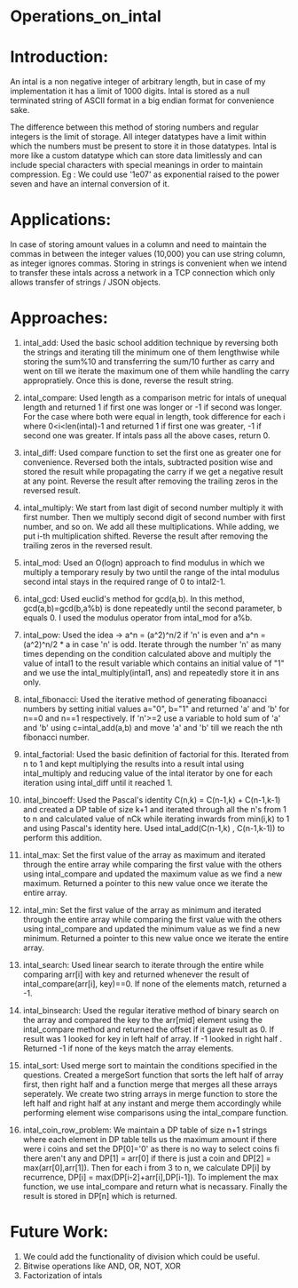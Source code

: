# Operations_on_intal
# Introduction:
An intal is a non negative integer of arbitrary length, but in case of my implementation it has a limit of 1000 digits. Intal is stored as a null terminated string of ASCII format in a big endian format for convenience sake.

The difference between this method of storing numbers and regular integers is the limit of storage. All integer datatypes have a limit within which the numbers must be present to store it in those datatypes. Intal is more like a custom datatype which can store data limitlessly and can include special characters with special meanings in order to maintain compression. Eg : We could use '1e07' as exponential raised to the power seven and have an internal conversion of it.

# Applications:
In case of storing amount values in a column and need to maintain the commas in between the integer values (10,000) you can use string column, as integer ignores commas.
Storing in strings is convenient when we intend to transfer these intals across a network in a TCP connection which only allows transfer of strings / JSON objects.


# Approaches:
1) intal_add: Used the basic school addition technique by reversing both the strings and iterating till the minimum one of them lengthwise while storing the sum%10 and transferring the sum/10 further as carry and went on till we iterate the maximum one of them while handling the carry appropratiely. Once this is done, reverse the result string.

2) intal_compare: Used length as a comparison metric for intals of unequal length and returned 1 if first one was longer or -1 if second was longer. For the case where both were equal in length, took difference for each i where 0<i<len(intal)-1 and returned 1 if first one was greater, -1 if second one was greater. If intals pass all the above cases, return 0.

3) intal_diff: Used compare function to set the first one as greater one for convenience. Reversed both the intals, subtracted position wise and stored the result while propagating the carry if we get a negative result at any point. Reverse the result after removing the trailing zeros in the reversed result.

4) intal_multiply: We start from last digit of second number multiply it with first number. Then we multiply second digit of second number with first number, and so on. We add all these multiplications. While adding, we put i-th multiplication shifted. Reverse the result after removing the trailing zeros in the reversed result.

5) intal_mod: Used an O(logn) approach to find modulus in which we multiply a temporary resuly by two until the range of the intal modulus second intal stays in the required range of 0 to intal2-1.

6) intal_gcd: Used euclid's method for gcd(a,b). In this method, gcd(a,b)=gcd(b,a%b) is done repeatedly until the second parameter, b equals 0. I used the modulus operator from intal_mod for a%b.

7) intal_pow: Used the idea -> a^n = (a^2)^n/2 if 'n' is even and a^n = (a^2)^n/2 * a in case 'n' is odd. Iterate through the number 'n' as many times depending on the condition calculated above and multiply the value of intal1 to the result variable which contains an initial value of "1" and we use the intal_multiply(intal1, ans) and repeatedly store it in ans only.

8) intal_fibonacci: Used the iterative method of generating fiboanacci numbers by setting initial values a="0", b="1" and returned 'a' and 'b' for n==0 and n==1 respectively. If 'n'>=2 use a variable to hold sum of 'a' and 'b' using c=intal_add(a,b) and move 'a' and 'b' till we reach the nth fibonacci number.

9) intal_factorial: Used the basic definition of factorial for this. Iterated from n to 1 and kept multiplying the results into a result intal using intal_multiply and reducing value of the intal iterator by one for each iteration using intal_diff until it reached 1.

10) intal_bincoeff: Used the Pascal's identity C(n,k) = C(n-1,k) + C(n-1,k-1) and created a DP table of size k+1 and iterated through all the n's from 1 to n and calculated value of nCk while iterating inwards from min(i,k) to 1 and using Pascal's identity here. Used intal_add(C(n-1,k) , C(n-1,k-1)) to perform this addition.

11) intal_max: Set the first value of the array as maximum and iterated through the entire array while comparing the first value with the others using intal_compare and updated the maximum value as we find a new maximum. Returned a pointer to this new value once we iterate the entire array.

12) intal_min: Set the first value of the array as minimum and iterated through the entire array while comparing the first value with the others using intal_compare and updated the minimum value as we find a new minimum. Returned a pointer to this new value once we iterate the entire array.

13) intal_search: Used linear search to iterate through the entire while comparing arr[i] with key and returned whenever the result of intal_compare(arr[i], key)==0. If none of the elements match, returned a -1.

14) intal_binsearch: Used the regular iterative method of binary search on the array and compared the key to the arr[mid] element using the intal_compare method and returned the offset if it gave result as 0. If result was 1 looked for key in left half of array. If -1 looked in right half . Returned -1 if none of the keys match the array elements.

15) intal_sort: Used merge sort to maintain the conditions specified in the questions. Created a mergeSort function that sorts the left half of array first, then right half and a function merge that merges all these arrays seperately. We create two string arrays in merge function to store the left half and right half at any instant and merge them accordingly while performing element wise comparisons using the intal_compare function.

16) intal_coin_row_problem: We maintain a DP table of size n+1 strings where each element in DP table tells us the maximum amount if there were i coins and set the DP[0]='0' as there is no way to select coins fi there aren't any and DP[1] = arr[0] if there is just a coin and DP[2] = max(arr[0],arr[1]). Then for each i from 3 to n, we calculate DP[i] by recurrence, DP[i] = max(DP[i-2]+arr[i],DP[i-1]). To implement the max function, we use intal_compare and return what is necassary. Finally the result is stored in DP[n] which is returned.

# Future Work:
1) We could add the functionality of division which could be useful.
2) Bitwise operations like AND, OR, NOT, XOR
3) Factorization of intals
